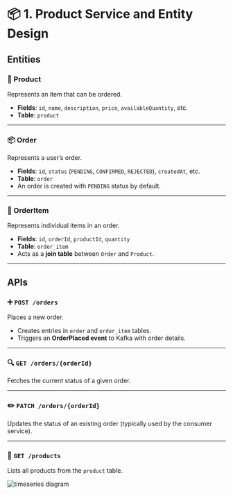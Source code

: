 # 📦 1. Product Service and Entity Design

## Entities

### 🛒 Product
Represents an item that can be ordered.

- **Fields**: `id`, `name`, `description`, `price`, `availableQuantity`, etc.
- **Table**: `product`

---

### 📦 Order
Represents a user’s order.

- **Fields**: `id`, `status` (`PENDING`, `CONFIRMED`, `REJECTED`), `createdAt`, etc.
- **Table**: `order`
- An order is created with `PENDING` status by default.

---

### 🧾 OrderItem
Represents individual items in an order.

- **Fields**: `id`, `orderId`, `productId`, `quantity`
- **Table**: `order_item`
- Acts as a **join table** between `Order` and `Product`.

---

## APIs

### ➕ `POST /orders`
Places a new order.

- Creates entries in `order` and `order_item` tables.
- Triggers an **OrderPlaced event** to Kafka with order details.

---

### 🔍 `GET /orders/{orderId}`
Fetches the current status of a given order.

---

### ✏️ `PATCH /orders/{orderId}`
Updates the status of an existing order (typically used by the consumer service).

---

### 📄 `GET /products`
Lists all products from the `product` table.


![timeseries diagram](https://github.com/user-attachments/assets/28f77f05-a753-426c-9618-eff956574479)
